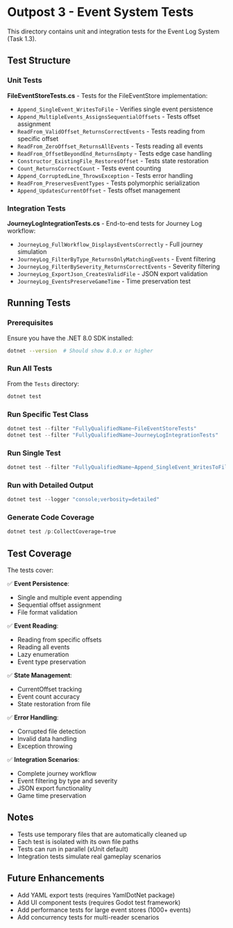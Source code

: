 # Outpost 3 - Event System Tests

This directory contains unit and integration tests for the Event Log System (Task 1.3).

## Test Structure

### Unit Tests

**FileEventStoreTests.cs** - Tests for the FileEventStore implementation:
- `Append_SingleEvent_WritesToFile` - Verifies single event persistence
- `Append_MultipleEvents_AssignsSequentialOffsets` - Tests offset assignment
- `ReadFrom_ValidOffset_ReturnsCorrectEvents` - Tests reading from specific offset
- `ReadFrom_ZeroOffset_ReturnsAllEvents` - Tests reading all events
- `ReadFrom_OffsetBeyondEnd_ReturnsEmpty` - Tests edge case handling
- `Constructor_ExistingFile_RestoresOffset` - Tests state restoration
- `Count_ReturnsCorrectCount` - Tests event counting
- `Append_CorruptedLine_ThrowsException` - Tests error handling
- `ReadFrom_PreservesEventTypes` - Tests polymorphic serialization
- `Append_UpdatesCurrentOffset` - Tests offset management

### Integration Tests

**JourneyLogIntegrationTests.cs** - End-to-end tests for Journey Log workflow:
- `JourneyLog_FullWorkflow_DisplaysEventsCorrectly` - Full journey simulation
- `JourneyLog_FilterByType_ReturnsOnlyMatchingEvents` - Event filtering
- `JourneyLog_FilterBySeverity_ReturnsCorrectEvents` - Severity filtering
- `JourneyLog_ExportJson_CreatesValidFile` - JSON export validation
- `JourneyLog_EventsPreserveGameTime` - Time preservation test

## Running Tests

### Prerequisites

Ensure you have the .NET 8.0 SDK installed:
```bash
dotnet --version  # Should show 8.0.x or higher
```

### Run All Tests

From the `Tests` directory:
```powershell
dotnet test
```

### Run Specific Test Class

```powershell
dotnet test --filter "FullyQualifiedName~FileEventStoreTests"
dotnet test --filter "FullyQualifiedName~JourneyLogIntegrationTests"
```

### Run Single Test

```powershell
dotnet test --filter "FullyQualifiedName~Append_SingleEvent_WritesToFile"
```

### Run with Detailed Output

```powershell
dotnet test --logger "console;verbosity=detailed"
```

### Generate Code Coverage

```powershell
dotnet test /p:CollectCoverage=true
```

## Test Coverage

The tests cover:

✅ **Event Persistence**:
- Single and multiple event appending
- Sequential offset assignment
- File format validation

✅ **Event Reading**:
- Reading from specific offsets
- Reading all events
- Lazy enumeration
- Event type preservation

✅ **State Management**:
- CurrentOffset tracking
- Event count accuracy
- State restoration from file

✅ **Error Handling**:
- Corrupted file detection
- Invalid data handling
- Exception throwing

✅ **Integration Scenarios**:
- Complete journey workflow
- Event filtering by type and severity
- JSON export functionality
- Game time preservation

## Notes

- Tests use temporary files that are automatically cleaned up
- Each test is isolated with its own file paths
- Tests can run in parallel (xUnit default)
- Integration tests simulate real gameplay scenarios

## Future Enhancements

- Add YAML export tests (requires YamlDotNet package)
- Add UI component tests (requires Godot test framework)
- Add performance tests for large event stores (1000+ events)
- Add concurrency tests for multi-reader scenarios

